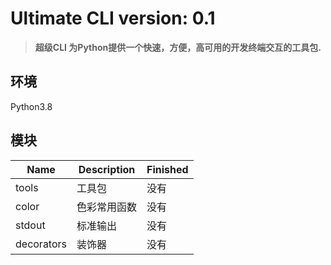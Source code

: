 # Ultimate CLI version: 0.1 
> **超级CLI 为Python提供一个快速，方便，高可用的开发终端交互的工具包.**

## 环境
Python3.8

## 模块
| Name  | Description | Finished | 
| ----  | ----------- | -------- |
| tools |     工具包   |  没有    |
| color | 色彩常用函数| 没有      |
| stdout|  标准输出     | 没有     |
| decorators|  装饰器   | 没有     |

